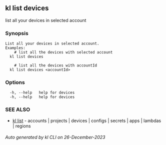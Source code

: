 ## kl list devices

list all your devices in selected account

### Synopsis

```
List all your devices in selected account.
Examples:
	# list all the devices with selected account
  kl list devices

	# list all the devices with accountId
  kl list devices <accountId>

```

### Options

```
  -h, --help   help for devices
  -h, --help   help for devices
```

### SEE ALSO

* [kl list](kl_list.md)  - accounts | projects | devices | configs | secrets | apps | lambdas | regions

###### Auto generated by kl CLI on 26-December-2023
